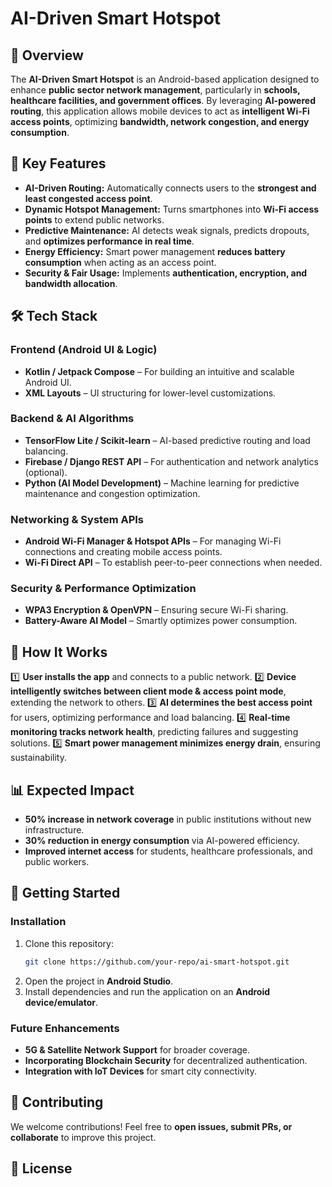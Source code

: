 # AI-Driven Smart Hotspot

## 📌 Overview
The **AI-Driven Smart Hotspot** is an Android-based application designed to enhance **public sector network management**, particularly in **schools, healthcare facilities, and government offices**. By leveraging **AI-powered routing**, this application allows mobile devices to act as **intelligent Wi-Fi access points**, optimizing **bandwidth, network congestion, and energy consumption**.

## 🚀 Key Features
- **AI-Driven Routing:** Automatically connects users to the **strongest and least congested access point**.
- **Dynamic Hotspot Management:** Turns smartphones into **Wi-Fi access points** to extend public networks.
- **Predictive Maintenance:** AI detects weak signals, predicts dropouts, and **optimizes performance in real time**.
- **Energy Efficiency:** Smart power management **reduces battery consumption** when acting as an access point.
- **Security & Fair Usage:** Implements **authentication, encryption, and bandwidth allocation**.


<!-- add image -->


## 🛠 Tech Stack
### **Frontend (Android UI & Logic)**
- **Kotlin / Jetpack Compose** – For building an intuitive and scalable Android UI.
- **XML Layouts** – UI structuring for lower-level customizations.

### **Backend & AI Algorithms**
- **TensorFlow Lite / Scikit-learn** – AI-based predictive routing and load balancing.
- **Firebase / Django REST API** – For authentication and network analytics (optional).
- **Python (AI Model Development)** – Machine learning for predictive maintenance and congestion optimization.

### **Networking & System APIs**
- **Android Wi-Fi Manager & Hotspot APIs** – For managing Wi-Fi connections and creating mobile access points.
- **Wi-Fi Direct API** – To establish peer-to-peer connections when needed.

### **Security & Performance Optimization**
- **WPA3 Encryption & OpenVPN** – Ensuring secure Wi-Fi sharing.
- **Battery-Aware AI Model** – Smartly optimizes power consumption.

## 📌 How It Works
1️⃣ **User installs the app** and connects to a public network.
2️⃣ **Device intelligently switches between client mode & access point mode**, extending the network to others.
3️⃣ **AI determines the best access point** for users, optimizing performance and load balancing.
4️⃣ **Real-time monitoring tracks network health**, predicting failures and suggesting solutions.
5️⃣ **Smart power management minimizes energy drain**, ensuring sustainability.

## 📊 Expected Impact
- **50% increase in network coverage** in public institutions without new infrastructure.
- **30% reduction in energy consumption** via AI-powered efficiency.
- **Improved internet access** for students, healthcare professionals, and public workers.

## 🚀 Getting Started
### **Installation**
1. Clone this repository:
   ```bash
   git clone https://github.com/your-repo/ai-smart-hotspot.git
   ```
2. Open the project in **Android Studio**.
3. Install dependencies and run the application on an **Android device/emulator**.

### **Future Enhancements**
- **5G & Satellite Network Support** for broader coverage.
- **Incorporating Blockchain Security** for decentralized authentication.
- **Integration with IoT Devices** for smart city connectivity.

## 🤝 Contributing
We welcome contributions! Feel free to **open issues, submit PRs, or collaborate** to improve this project.

## 📜 License
